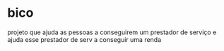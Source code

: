  # bico
projeto que ajuda as pessoas a conseguirem um prestador de serviço e ajuda esse prestador de serv a conseguir uma renda
